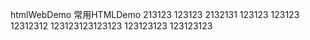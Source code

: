 htmlWebDemo
常用HTMLDemo
213123
123123
2132131
123123
123123
12312312
123123123123123
123123123
123123123
